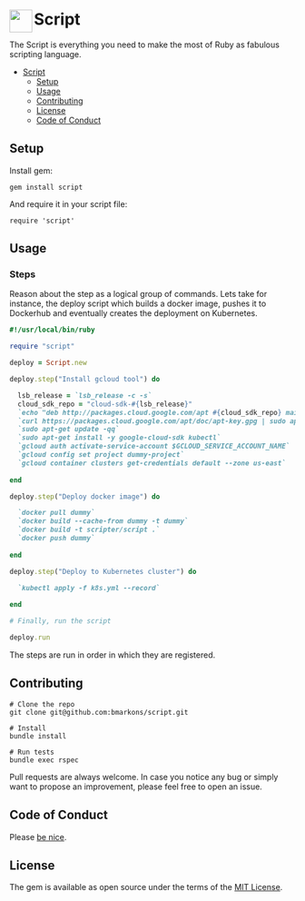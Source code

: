 # Script<img width="40" align="left" src="https://cdn.codementor.io/assets/topic/category_header/ruby-on-rails-bc9ab2af8d92eb4e7eb3211d548a09ad.png"> 

The Script is everything you need to make the most of Ruby as fabulous scripting language.

   * [Script](#script)
      * [Setup](#setup)
      * [Usage](#usage)
      * [Contributing](#contributing)
      * [License](#license)
      * [Code of Conduct](#code-of-conduct)

## Setup

Install gem:

```
gem install script
```

And require it in your script file:

```
require 'script'
```

## Usage

### Steps

Reason about the step as a logical group of commands. Lets take for instance, the deploy script which builds a docker image, pushes it to Dockerhub and eventually creates the deployment on Kubernetes.

```ruby
#!/usr/local/bin/ruby

require "script"

deploy = Script.new

deploy.step("Install gcloud tool") do

  lsb_release = `lsb_release -c -s`
  cloud_sdk_repo = "cloud-sdk-#{lsb_release}"
  `echo "deb http://packages.cloud.google.com/apt #{cloud_sdk_repo} main"`
  `curl https://packages.cloud.google.com/apt/doc/apt-key.gpg | sudo apt-key add -`
  `sudo apt-get update -qq`
  `sudo apt-get install -y google-cloud-sdk kubectl`
  `gcloud auth activate-service-account $GCLOUD_SERVICE_ACCOUNT_NAME`
  `gcloud config set project dummy-project`
  `gcloud container clusters get-credentials default --zone us-east`
  
end

deploy.step("Deploy docker image") do

  `docker pull dummy`
  `docker build --cache-from dummy -t dummy`
  `docker build -t scripter/script .`
  `docker push dummy`
  
end

deploy.step("Deploy to Kubernetes cluster") do

  `kubectl apply -f k8s.yml --record`
  
end

# Finally, run the script

deploy.run
```

The steps are run in order in which they are registered.

## Contributing

```
# Clone the repo
git clone git@github.com:bmarkons/script.git

# Install
bundle install

# Run tests
bundle exec rspec
```

Pull requests are always welcome. In case you notice any bug or simply want to propose an improvement, please feel free to open an issue.

## Code of Conduct

Please [be nice](https://github.com/bmarkons/script/blob/master/CODE_OF_CONDUCT.md).

## License

The gem is available as open source under the terms of the [MIT License](https://opensource.org/licenses/MIT).

